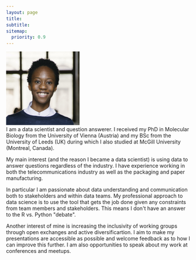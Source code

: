 ```yaml
---
layout: page
title:
subtitle:
sitemap:
  priority: 0.9
---
```

<div>
  <img src="assets/img/me4234square2.jpg" alt="&copy; Ina Aydogan" class="profile_pic" width=200px>
</div>
I am a data scientist and question answerer. I received my PhD in Molecular Biology from the University of Vienna (Austria) and my BSc from the University of Leeds (UK) during which I also studied at McGill University (Montreal, Canada).

My main interest (and the reason I became a data scientist) is using data to answer questions regardless of the industry. I have experience working in both the telecommunications industry as well as the packaging and paper manufacturing. 

In particular I am passionate about data understanding and communication both to stakeholders and within data teams. My professional approach to data science is to use the tool that gets the job done given any constraints from team members and stakeholders. This means I don't have an answer to the R vs. Python "debate".

Another interest of mine is increasing the inclusivity of working groups through open exchanges and active diversificartion. I aim to make my presentations are accessible as possible and welcome feedback as to how I can improve this further. I am also opportunities to speak about my work at conferences and meetups. 
